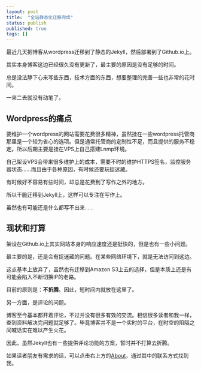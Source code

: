 ```yaml
---
layout: post
title:  "全站静态化迁移完成"
status: publish
published: true
tags: []
---
```

最近几天把博客从wordpress迁移到了静态的Jekyll，然后部署到了Github.io上。



其实本身博客这边已经很久没有更新了，最主要的原因是没有足够的时间。

总是没法静下心来写些东西，技术方面的东西，想要整理的完善一些也非常的花时间。

一来二去就没有动笔了。

## Wordpress的痛点

要维护一个wordpress的网站需要花费很多精神，虽然挂在一些wordpress托管商那里是一个较为省心的选项。但是通常托管商的定制性不足，而且提供的服务不稳定。所以后期主要是挂在VPS上自己搭建Lnmp环境。

自己架设VPS会带来很多维护上的成本，需要不时的维护HTTPS签名，监控服务器状态……而且由于各种原因，有时候还要玩捉迷藏。

有时候好不容易有些时间，却总是花费到了写作之外的地方。

所以干脆迁移到Jekyll上，这样可以专注在写作上。

虽然也有可能还是什么都写不出来……

## 现状和打算

架设在Github.io上其实网站本身的响应速度还是挺快的，但是也有一些小问题。

最主要的是，还是会有捉迷藏的问题。在某些网络环境下，就是无法访问到这边。

这点基本上放弃了，虽然也有迁移到Amazon S3上去的选择，但是本质上还是有可能会陷入不断切换IP的老路。

目前的原则是：**不折腾**。因此，短时间内就放在这里了。

另一方面，是评论的问题。

博客至今基本都开着评论，不过并没有很多有效的交流。相信很多读者和我一样，查到资料解决完问题就足够了。毕竟博客并不是一个实时的平台，在时空的阻隔之间喊话实在难以产生火花。

因此，虽然Jekyll也有一些提供评论功能的方案，暂时并不打算去折腾。

如果读者朋友有需求的话，可以点击右上方的[About](/about/)，通过其中的联系方式找到我。
